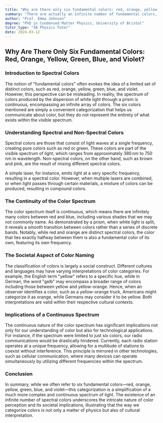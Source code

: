 ```yaml
---
title: "Why are there only six fundamental colors: red, orange, yellow, green, blue, and violet?"
summary: "There are actually an infinite number of fundamental colors, or spectral colors, which are pure colors on the visible electromagnetic spectrum.  These colors vary smoothly, like a rainbow, rather than being limited to six distinct colors.  While we commonly name six colors, the spectrum is continuous, and any color within it is a fundamental color.  The naming of colors is a societal choice, not a scientific one."
author: "Prof. Emma Johnson"
degree: "PhD in Condensed Matter Physics, University of Bristol"
tutor_type: "IB Physics Tutor"
date: 2024-03-12
---
```


## Why Are There Only Six Fundamental Colors: Red, Orange, Yellow, Green, Blue, and Violet?

### Introduction to Spectral Colors

The notion of "fundamental colors" often evokes the idea of a limited set of distinct colors, such as red, orange, yellow, green, blue, and violet. However, this perspective can be misleading. In reality, the spectrum of colors produced by the dispersion of white light through a prism is continuous, encompassing an infinite array of colors. The six colors mentioned are simply a convenient categorization that helps us communicate about color, but they do not represent the entirety of what exists within the visible spectrum.

### Understanding Spectral and Non-Spectral Colors

Spectral colors are those that consist of light waves at a single frequency, creating pure colors such as red or green. These colors are part of the visible spectrum of light, which ranges from approximately $380 \, \text{nm}$ to $750 \, \text{nm}$ in wavelength. Non-spectral colors, on the other hand, such as brown and pink, are the result of mixing different spectral colors. 

A simple laser, for instance, emits light at a very specific frequency, resulting in a spectral color. However, when multiple lasers are combined, or when light passes through certain materials, a mixture of colors can be produced, resulting in compound colors. 

### The Continuity of the Color Spectrum

The color spectrum itself is continuous, which means there are infinitely many colors between red and blue, including various shades that we may not commonly name. As demonstrated by a prism, when white light is split, it reveals a smooth transition between colors rather than a series of discrete bands. Notably, while red and orange are distinct spectral colors, the color that lies exactly halfway between them is also a fundamental color of its own, featuring its own frequency.

### The Societal Aspect of Color Naming

The classification of colors is largely a social construct. Different cultures and languages may have varying interpretations of color categories. For example, the English term "yellow" refers to a specific hue, while in German, the word "gelb" may encompass a broader range of colors including those between yellow and yellow-orange. Hence, when an observer identifies a color, such as a yellow-orange truck, Americans might categorize it as orange, while Germans may consider it to be yellow. Both interpretations are valid within their respective cultural contexts.

### Implications of a Continuous Spectrum

The continuous nature of the color spectrum has significant implications not only for our understanding of color but also for technological applications. For instance, if the spectrum were limited to just six colors, our radio communications would be drastically hindered. Currently, each radio station operates at a unique frequency, allowing for a multitude of stations to coexist without interference. This principle is mirrored in other technologies, such as cellular communication, where many devices can operate simultaneously by utilizing different frequencies within the spectrum.

### Conclusion

In summary, while we often refer to six fundamental colors—red, orange, yellow, green, blue, and violet—this categorization is a simplification of a much more complex and continuous spectrum of light. The existence of an infinite number of spectral colors underscores the intricate nature of color perception and its societal implications, illustrating that the way we categorize colors is not only a matter of physics but also of cultural interpretation.
    